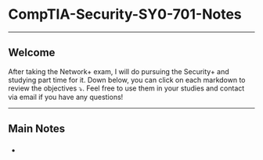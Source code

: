 # CompTIA-Security-SY0-701-Notes
<hr>

## Welcome
<p>
  After taking the Network+ exam, I will do pursuing the Security+ and studying part time for it. Down below, you can click on each markdown to review the objectives ⤵. Feel free to use them in your studies and contact via email if you have any questions! 
</p>

<hr> 

## Main Notes 
- <h3> </h3>


